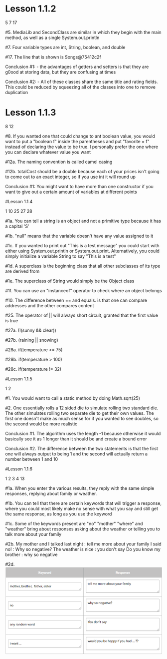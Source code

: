# Lesson 1.1.2
<p> 5 7 17</p>

<p> #5. MediaLib and SecondClass are similar in which they begin with the main method, as well as a single System.out.println</p>

<p> #7. Four variable types are int, String, boolean, and double</p>

<p> #17. The line that is shown is Songs@75412c2f</p>

<p> Conclusion #1: - the advantages of getters and setters is that they are g0ood at storing data, but they are confusing at times</p>
<p> Conclusion #2: - All of these classes share the same title and rating fields. This could be reduced by squeezing all of the classes into one to remove duplication</p>

# Lesson 1.1.3
<p> 8 12</p>

<p> #8. If you wanted one that could change to ant boolean value, you would want to put a "boolean f" inside the parentheses and put "favorite = f" instead of declaring the value to be true. I personally prefer the one where you can declare whatever value you want</p>

<p> #12a. The naming convention is called camel casing </p>
<p> #12b. totalCost should be a double because each of your prices isn't going to come out to an exact integer, so if you use int it will round up </p>

<p> Conclusion #1: You might want to have more than one constructor if you want to give out a certain amount of variables at different points</p>

#Lesson 1.1.4
<p> 1 10 25 27 28</p>

<p>#1a. You can tell a string is an object and not a primitive type because it has a capital 'S'</p>
<p>#1b. "null" means that the variable doesn't have any value assigned to it</p>
<p>#1c. If you wanted to print out "This is a test message" you could start with either using System.out.println or System.out.print. Alternatively, you could simply initialize a variable String to say "This is a test"</p>
<p>#1d. A superclass is the beginning class that all other subclasses of its type are derived from</p>
<p>#1e. The superclass of String would simply be the Object class</p>
<p>#1f. You can use an "instanceof" operator to check where an object belongs</p>

<p>#10. The difference between == and equals. is that one can compare addresses and the other compares content</p>

<p>#25. The operator of || will always short circuit, granted that the first value is true</p>

<p>#27a.  (!(sunny && clear))</p>
<p>#27b.  (raining || snowing)</p>

<p>#28a. if(temperature <= 75)</p>
<p>#28b. if(temperature > 100)</p>
<p>#28c. if(temperature != 32)</p>

#Lesson 1.1.5
<p> 1 2</p>

<p>#1. You would want to call a static method by doing Math.sqrt(25)</p>

<p>#2. One essentially rolls a 12 sided die to simulate rolling two standard die. The other simulates rolling two separate die to get their own values.
 The first one doesn't make as much sense for if you wanted to see doubles, so the second would be more realistic</p>

<p> Conclusion #1. The algorithm uses the length -1 because otherwise it would basically see it as 1 longer than it should be and create a bound error</p>

<p> Conclusion #2. The difference between the two statements is that the first one will always output to being 1 and the second will actually return a number between 1 and 10 </p>

#Lesson 1.1.6
<p> 1 2 3 4 13</p>

<p>#1a. When you enter the various results, they reply with the same simple responses, replying about family or weather.</p>
<p>#1b. You can tell that there are certain keywords that will trigger a response,
where you could most likely make no sense with what you say and still get the same response, as long as you use the keyword</p>
<p>#1c. Some of the keywords present are "no" "mother" "where" and "weather" bring about responses asking about the weather or telling you to talk more about your family</p>

<p>#2b. My mother and I talked last night : tell me more about your family
        I said no! : Why so negative?
        The weather is nice : you don't say
        Do you know my brother : why so negative</p>
<p>#2d. <img src = "116_1.PNG"> </p>


